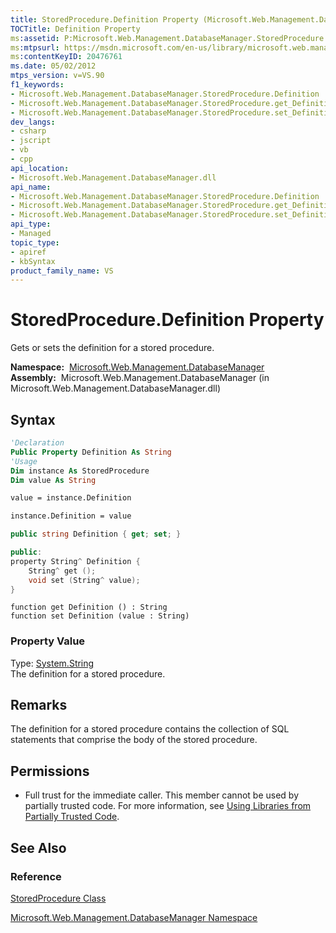 ```yaml
---
title: StoredProcedure.Definition Property (Microsoft.Web.Management.DatabaseManager)
TOCTitle: Definition Property
ms:assetid: P:Microsoft.Web.Management.DatabaseManager.StoredProcedure.Definition
ms:mtpsurl: https://msdn.microsoft.com/en-us/library/microsoft.web.management.databasemanager.storedprocedure.definition(v=VS.90)
ms:contentKeyID: 20476761
ms.date: 05/02/2012
mtps_version: v=VS.90
f1_keywords:
- Microsoft.Web.Management.DatabaseManager.StoredProcedure.Definition
- Microsoft.Web.Management.DatabaseManager.StoredProcedure.get_Definition
- Microsoft.Web.Management.DatabaseManager.StoredProcedure.set_Definition
dev_langs:
- csharp
- jscript
- vb
- cpp
api_location:
- Microsoft.Web.Management.DatabaseManager.dll
api_name:
- Microsoft.Web.Management.DatabaseManager.StoredProcedure.Definition
- Microsoft.Web.Management.DatabaseManager.StoredProcedure.get_Definition
- Microsoft.Web.Management.DatabaseManager.StoredProcedure.set_Definition
api_type:
- Managed
topic_type:
- apiref
- kbSyntax
product_family_name: VS
---
```


# StoredProcedure.Definition Property

Gets or sets the definition for a stored procedure.

**Namespace:**  [Microsoft.Web.Management.DatabaseManager](microsoft-web-management-databasemanager-namespace.md)  
**Assembly:**  Microsoft.Web.Management.DatabaseManager (in Microsoft.Web.Management.DatabaseManager.dll)

## Syntax

```vb
'Declaration
Public Property Definition As String
'Usage
Dim instance As StoredProcedure
Dim value As String

value = instance.Definition

instance.Definition = value
```

```csharp
public string Definition { get; set; }
```

```cpp
public:
property String^ Definition {
    String^ get ();
    void set (String^ value);
}
```

```jscript
function get Definition () : String
function set Definition (value : String)
```

### Property Value

Type: [System.String](https://msdn.microsoft.com/library/s1wwdcbf)  
The definition for a stored procedure.  

## Remarks

The definition for a stored procedure contains the collection of SQL statements that comprise the body of the stored procedure.

## Permissions

  - Full trust for the immediate caller. This member cannot be used by partially trusted code. For more information, see [Using Libraries from Partially Trusted Code](https://msdn.microsoft.com/library/8skskf63).

## See Also

### Reference

[StoredProcedure Class](storedprocedure-class-microsoft-web-management-databasemanager.md)

[Microsoft.Web.Management.DatabaseManager Namespace](microsoft-web-management-databasemanager-namespace.md)

